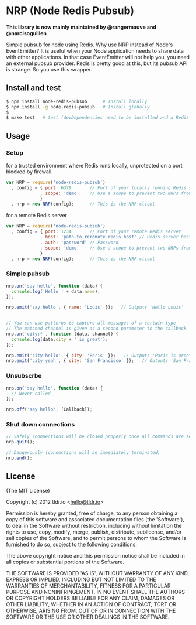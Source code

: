 NRP (Node Redis Pubsub)
=================

**This library is now mainly maintained by @rangermauve and @narcisoguillen**

Simple pubsub for node using Redis. Why use NRP instead of Node's EventEmitter? It is useful when
your Node application needs to share data with other applications. In that case EventEmitter will not
help you, you need an external pubsub provider. Redis is pretty good at this, but its pubsub API
is strange. So you use this wrapper.

## Install and test
```bash
$ npm install node-redis-pubsub      # Install locally
$ npm install -g node-redis-pubsub   # Install globally
$
$ make test   # test (devDependencies need to be installed and a Redis server up)
```

## Usage
### Setup
for a trusted environment where Redis runs locally, unprotected on a port blocked by firewall.

```javascript
var NRP = require('node-redis-pubsub')
  , config = { port: 6379       // Port of your locally running Redis server
             , scope: 'demo'    // Use a scope to prevent two NRPs from sharing messages
             }
  , nrp = new NRP(config);      // This is the NRP client
```

for a remote Redis server

```javascript
var NRP = require('node-redis-pubsub')
  , config = { port: 1234       // Port of your remote Redis server
             , host: 'path.to.reremote.redis.host' // Redis server host, defaults to 127.0.0.1
             , auth: 'password' // Password
             , scope: 'demo'    // Use a scope to prevent two NRPs from sharing messages
             }
  , nrp = new NRP(config);      // This is the NRP client
```

### Simple pubsub

```javascript
nrp.on('say hello', function (data) {
  console.log('Hello ' + data.name);
});

nrp.emit('say hello', { name: 'Louis' });   // Outputs 'Hello Louis'


// You can use patterns to capture all messages of a certain type
// The matched channel is given as a second parameter to the callback
nrp.on('city:*', function (data, channel) {
  console.log(data.city + ' is great');
});

nrp.emit('city:hello', { city: 'Paris' });   // Outputs 'Paris is great'
nrp.emit('city:yeah', { city: 'San Francisco' });   // Outputs 'San Francisco is great'
```

### Unsubscrbe

```javascript
nrp.on('say hello', function (data) {
  // Never called
});

nrp.off('say hello', [Callback]);
```

### Shut down connections

```javascript
// Safely (connections will be closed properly once all commands are sent)
nrp.quit();

// Dangerously (connections will be immediately terminated)
nrp.end();
```

## License

(The MIT License)

Copyright (c) 2012 tldr.io &lt;hello@tldr.io&gt;

Permission is hereby granted, free of charge, to any person obtaining
a copy of this software and associated documentation files (the
'Software'), to deal in the Software without restriction, including
without limitation the rights to use, copy, modify, merge, publish,
distribute, sublicense, and/or sell copies of the Software, and to
permit persons to whom the Software is furnished to do so, subject to
the following conditions:

The above copyright notice and this permission notice shall be
included in all copies or substantial portions of the Software.

THE SOFTWARE IS PROVIDED 'AS IS', WITHOUT WARRANTY OF ANY KIND,
EXPRESS OR IMPLIED, INCLUDING BUT NOT LIMITED TO THE WARRANTIES OF
MERCHANTABILITY, FITNESS FOR A PARTICULAR PURPOSE AND NONINFRINGEMENT.
IN NO EVENT SHALL THE AUTHORS OR COPYRIGHT HOLDERS BE LIABLE FOR ANY
CLAIM, DAMAGES OR OTHER LIABILITY, WHETHER IN AN ACTION OF CONTRACT,
TORT OR OTHERWISE, ARISING FROM, OUT OF OR IN CONNECTION WITH THE
SOFTWARE OR THE USE OR OTHER DEALINGS IN THE SOFTWARE.
